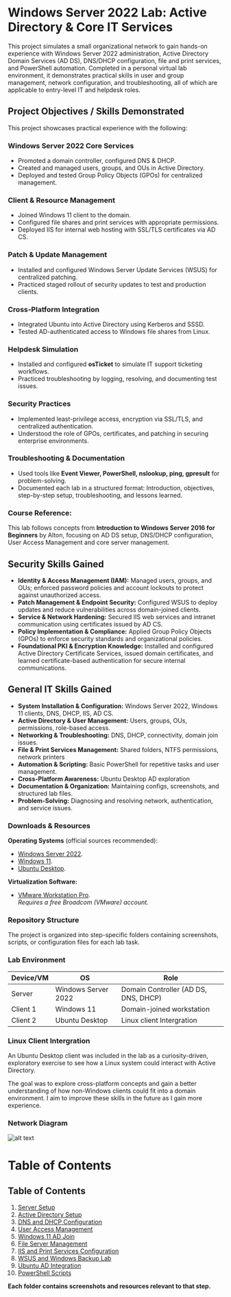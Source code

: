 # Windows Server 2022 Lab: Active Directory & Core IT Services

This project simulates a small organizational network to gain hands-on experience with Windows Server 2022 administration, Active Directory Domain Services (AD DS), DNS/DHCP configuration, file and print services, and PowerShell automation. Completed in a personal virtual lab environment, it demonstrates practical skills in user and group management, network configuration, and troubleshooting, all of which are applicable to entry-level IT and helpdesk roles.


 ## Project Objectives / Skills Demonstrated

This project showcases practical experience with the following:

### Windows Server 2022 Core Services

- Promoted a domain controller, configured DNS & DHCP.
- Created and managed users, groups, and OUs in Active Directory.
- Deployed and tested Group Policy Objects (GPOs) for centralized management.  

### Client & Resource Management

- Joined Windows 11 client to the domain.  
- Configured file shares and print services with appropriate permissions.  
- Deployed IIS for internal web hosting with SSL/TLS certificates via AD CS.  

### Patch & Update Management

- Installed and configured Windows Server Update Services (WSUS) for centralized patching.  
- Practiced staged rollout of security updates to test and production clients.  

### Cross-Platform Integration

- Integrated Ubuntu into Active Directory using Kerberos and SSSD.  
- Tested AD-authenticated access to Windows file shares from Linux.  

### Helpdesk Simulation

- Installed and configured **osTicket** to simulate IT support ticketing workflows.  
- Practiced troubleshooting by logging, resolving, and documenting test issues.  

### Security Practices

- Implemented least-privilege access, encryption via SSL/TLS, and centralized authentication.  
- Understood the role of GPOs, certificates, and patching in securing enterprise environments.  

### Troubleshooting & Documentation

- Used tools like **Event Viewer, PowerShell, nslookup, ping, gpresult** for problem-solving.  
- Documented each lab in a structured format: Introduction, objectives, step-by-step setup, troubleshooting, and lessons learned.  

### Course Reference:

This lab follows concepts from **Introduction to Windows Server 2016 for Beginners** by Alton, focusing on AD DS setup, DNS/DHCP configuration, User Access Management and core server management.


## Security Skills Gained

- **Identity & Access Management (IAM):** Managed users, groups, and OUs; enforced password policies and account lockouts to protect against unauthorized access.  
- **Patch Management & Endpoint Security:** Configured WSUS to deploy updates and reduce vulnerabilities across domain-joined clients.  
- **Service & Network Hardening:** Secured IIS web services and intranet communication using certificates issued by AD CS.  
- **Policy Implementation & Compliance:** Applied Group Policy Objects (GPOs) to enforce security standards and organizational policies.  
- **Foundational PKI & Encryption Knowledge:** Installed and configured Active Directory Certificate Services, issued domain certificates, and learned certificate-based authentication for secure internal communications.  

## General IT Skills Gained

- **System Installation & Configuration:** Windows Server 2022, Windows 11 clients, DNS, DHCP, IIS, AD CS.  
- **Active Directory & User Management:** Users, groups, OUs, permissions, role-based access.  
- **Networking & Troubleshooting:** DNS, DHCP, connectivity, domain join issues.  
- **File & Print Services Management:** Shared folders, NTFS permissions, network printers  
- **Automation & Scripting:** Basic PowerShell for repetitive tasks and user management.  
- **Cross-Platform Awareness:** Ubuntu Desktop AD exploration  
- **Documentation & Organization:** Maintaining configs, screenshots, and structured lab files.  
- **Problem-Solving:** Diagnosing and resolving network, authentication, and service issues.

### Downloads & Resources

**Operating Systems** (official sources recommended):

- [Windows Server 2022](https://go.microsoft.com/fwlink/p/?linkid=2195333).  
- [Windows 11](https://www.microsoft.com/en-us/software-download/windows11). 
- [Ubuntu Desktop](https://ubuntu.com/download/desktop/thank-you?version=24.04.3&architecture=amd64&lts=true).

**Virtualization Software:**  
- [VMware Workstation Pro](https://support.broadcom.com/group/ecx/productdownloads?subfamily=VMware%20Workstation%20Pro&freeDownloads=true).  
  *Requires a free Broadcom (VMware) account.*


### Repository Structure

The project is organized into step-specific folders containing screenshots, scripts, or configuration files for each lab task.

### Lab Environment

| Device/VM | OS                  | Role                                 |
|-----------|-------------------|-------------------------------------|
| Server    | Windows Server 2022 | Domain Controller (AD DS, DNS, DHCP) |
| Client 1  | Windows 11          | Domain-joined workstation            |
| Client 2  | Ubuntu Desktop      | Linux client Intergration        |

### Linux Client Intergration

 An Ubuntu Desktop client was included in the lab as a curiosity-driven, exploratory exercise to see how a Linux system could interact with Active Directory.

 The goal was to explore cross-platform concepts and gain a better understanding of how non-Windows clients could fit into a domain environment. I aim to improve these skills in the future as I gain more experience.

### Network Diagram

![alt text](<Docs/WinServer_AD.drawio (3).png>)

# Table of Contents

## Table of Contents

1. [Server Setup](./01-Server-Setup/)
2. [Active Directory Setup](./02-Active-Directory-Setup/)
3. [DNS and DHCP Configuration](./03-DNS-and-DHCP-Configuration/)
4. [User Access Management](./04-User-Access-Management/)
5. [Windows 11 AD Join](./05-Windows11-AD-Join/)
6. [File Server Management](./06-File-Server-Management/)
7. [IIS and Print Services Configuration](./07-IIS-and-Print-Services-Configuration/)
8. [WSUS and Windows Backup Lab](./08-WSUS-and-Windows-Backup-Lab/)
9. [Ubuntu AD Integration](./09-Ubuntu-AD-Intergration/)
10. [PowerShell Scripts](./10-PowerShell-Scripts/)

**Each folder contains screenshots and resources relevant to that step.**
